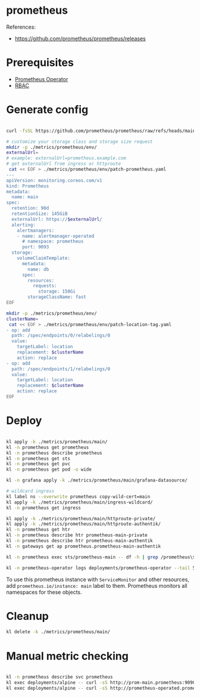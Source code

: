 
# prometheus

References:
- https://github.com/prometheus/prometheus/releases

# Prerequisites

- [Prometheus Operator](../prometheus-operator/readme.md)
- [RBAC](../readme.md)

# Generate config

```bash

curl -fsSL https://github.com/prometheus/prometheus/raw/refs/heads/main/documentation/examples/rbac-setup.yml > ./metrics/prometheus/rbac.yaml

# customize your storage class and storage size request
mkdir -p ./metrics/prometheus/env/
externalUrl=
# example: externalUrl=prometheus.example.com
# get externalUrl from ingress or httproute
 cat << EOF > ./metrics/prometheus/env/patch-prometheus.yaml
---
apiVersion: monitoring.coreos.com/v1
kind: Prometheus
metadata:
  name: main
spec:
  retention: 90d
  retentionSize: 145GiB
  externalUrl: https://$externalUrl/
  alerting:
    alertmanagers:
    - name: alertmanager-operated
      # namespace: prometheus
      port: 9093
  storage:
    volumeClaimTemplate:
      metadata:
        name: db
      spec:
        resources:
          requests:
            storage: 150Gi
        storageClassName: fast
EOF

mkdir -p ./metrics/prometheus/env/
clusterName=
 cat << EOF > ./metrics/prometheus/env/patch-location-tag.yaml
- op: add
  path: /spec/endpoints/0/relabelings/0
  value:
    targetLabel: location
    replacement: $clusterName
    action: replace
- op: add
  path: /spec/endpoints/1/relabelings/0
  value:
    targetLabel: location
    replacement: $clusterName
    action: replace
EOF

```

# Deploy

```bash

kl apply -k ./metrics/prometheus/main/
kl -n prometheus get prometheus
kl -n prometheus describe prometheus
kl -n prometheus get sts
kl -n prometheus get pvc
kl -n prometheus get pod -o wide

kl -n grafana apply -k ./metrics/prometheus/main/grafana-datasource/

# wildcard ingress
kl label ns --overwrite prometheus copy-wild-cert=main
kl apply -k ./metrics/prometheus/main/ingress-wildcard/
kl -n prometheus get ingress

kl apply -k ./metrics/prometheus/main/httproute-private/
kl apply -k ./metrics/prometheus/main/httproute-authentik/
kl -n prometheus get htr
kl -n prometheus describe htr prometheus-main-private
kl -n prometheus describe htr prometheus-main-authentik
kl -n gateways get ap prometheus.prometheus-main-authentik

kl -n prometheus exec sts/prometheus-main -- df -h | grep /prometheus\$

kl -n prometheus-operator logs deployments/prometheus-operator --tail 50

```

To use this prometheus instance with `ServiceMonitor` and other resources,
add `prometheus.io/instance: main` label to them.
Prometheus monitors all namespaces for these objects.

# Cleanup

```bash
kl delete -k ./metrics/prometheus/main/
```

# Manual metric checking

```bash

kl -n prometheus describe svc prometheus
kl exec deployments/alpine -- curl -sS http://prom-main.prometheus:9090/metrics > ./prometheus-metrics.log
kl exec deployments/alpine -- curl -sS http://prometheus-operated.prometheus:8080/metrics > ./prometheus-reloader-metrics.log

```
